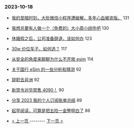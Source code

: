 ### 2023-10-18 
- [我的至暗时刻，大批微信小程序遭破解，多年心血被盗版。](https://www.v2ex.com/t/982914) 131
- [我想总要有人做一个（免费的）大小周小组件吧](https://www.v2ex.com/t/982992) 130
- [休婚假之后，公司准备辞退，该如何办](https://www.v2ex.com/t/982998) 123
- [30w 价位车子，如何选？](https://www.v2ex.com/t/983038) 117
- [从安全的角度来聊聊为什么不开放 esim](https://www.v2ex.com/t/982954) 114
- [关于国行 eSim 的一些分析和猜测](https://www.v2ex.com/t/982931) 92
- [辞职去非洲](https://www.v2ex.com/t/982968) 92
- [新禁令对华禁售 4090！](https://www.v2ex.com/t/983130) 90
- [分享 2023 我的个人订阅账单总结](https://www.v2ex.com/t/982981) 89
- [起早阅读，可算是把五险一金整明白了](https://www.v2ex.com/t/982993) 86 

- [ < 上一页 ](https://github.com/able8/v2ex-hot-record/blob/master/2023-10-17.md) -------- [ 下一页 > ](https://github.com/able8/v2ex-hot-record/blob/master/2023-10-19.md)